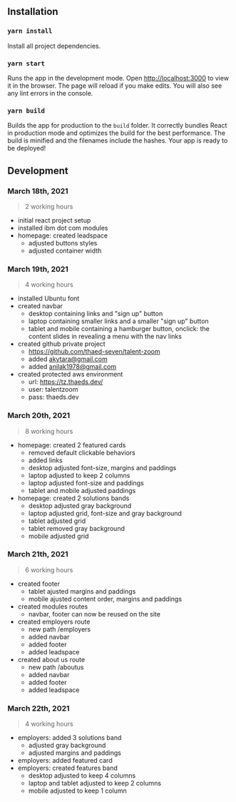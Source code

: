 ## Installation

### `yarn install`

Install all project dependencies.

### `yarn start`

Runs the app in the development mode. Open [http://localhost:3000](http://localhost:3000) to view it in the browser. The page will reload if you make edits. You will also see any lint errors in the console.

### `yarn build`

Builds the app for production to the `build` folder. It correctly bundles React in production mode and optimizes the build for the best performance. The build is minified and the filenames include the hashes. Your app is ready to be deployed!

## Development

### March 18th, 2021
> 2 working hours

- initial react project setup
- installed ibm dot com modules
- homepage: created leadspace
  - adjusted buttons styles
  - adjusted container width

### March 19th, 2021
> 4 working hours

- installed Ubuntu font
- created navbar
  - desktop containing links and "sign up" button
  - laptop containing smaller links and a smaller "sign up" button
  - tablet and mobile containing a hamburger button, onclick: the content slides in revealing a menu with the nav links
- created github private project
  - https://github.com/thaed-seven/talent-zoom
  - added akytara@gmail.com
  - added anilak1978@gmail.com
- created protected aws environment
  - url: https://tz.thaeds.dev/
  - user: talentzoom
  - pass: thaeds.dev

### March 20th, 2021
> 8 working hours

- homepage: created 2 featured cards
  - removed default clickable behaviors
  - added links
  - desktop adjusted font-size, margins and paddings
  - laptop adjusted to keep 2 columns
  - laptop adjusted font-size and paddings
  - tablet and mobile adjusted paddings
- homepage: created 2 solutions bands
  - desktop adjusted gray background
  - laptop adjusted grid, font-size and gray background
  - tablet adjusted grid
  - tablet removed gray background
  - mobile adjusted grid

### March 21th, 2021
> 6 working hours

- created footer
  - tablet ajusted margins and paddings
  - mobile ajusted content order, margins and paddings
- created modules routes
  - navbar, footer can now be reused on the site
- created employers route
  - new path /employers
  - added navbar
  - added footer
  - added leadspace
- created about us route
  - new path /aboutus
  - added navbar
  - added footer
  - added leadspace


### March 22th, 2021
> 4 working hours

- employers: added 3 solutions band
  - adjusted gray background
  - adjusted margins and paddings
- employers: added featured card
- employers: created features band
  - desktop adjusted to keep 4 columns
  - laptop and tablet adjusted to keep 2 columns
  - mobile adjusted to keep 1 column